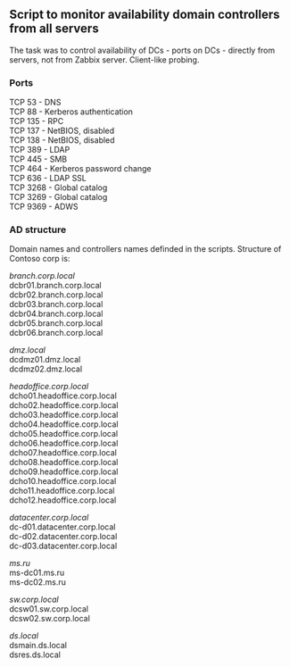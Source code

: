 ﻿## Script to monitor availability domain controllers from all servers

The task was to control availability of DCs - ports on DCs - directly from servers, not from Zabbix server. Client-like probing.

### Ports

TCP 53 - DNS<br>
TCP 88 - Kerberos authentication<br>
TCP 135 - RPC<br>
TCP 137 - NetBIOS, disabled<br>
TCP 138 - NetBIOS, disabled<br>
TCP 389 - LDAP<br>
TCP 445 - SMB<br>
TCP 464 - Kerberos password change<br>
TCP 636 - LDAP SSL<br>
TCP 3268 - Global catalog<br>
TCP 3269 - Global catalog<br>
TCP 9369 - ADWS

### AD structure

Domain names and controllers names definded in the scripts. Structure of Contoso corp is:

*branch.corp.local*<br>
dcbr01.branch.corp.local<br>
dcbr02.branch.corp.local<br>
dcbr03.branch.corp.local<br>
dcbr04.branch.corp.local<br>
dcbr05.branch.corp.local<br>
dcbr06.branch.corp.local<br>

*dmz.local*<br>
dcdmz01.dmz.local<br>
dcdmz02.dmz.local<br>

*headoffice.corp.local*<br>
dcho01.headoffice.corp.local<br>
dcho02.headoffice.corp.local<br>
dcho03.headoffice.corp.local<br>
dcho04.headoffice.corp.local<br>
dcho05.headoffice.corp.local<br>
dcho06.headoffice.corp.local<br>
dcho07.headoffice.corp.local<br>
dcho08.headoffice.corp.local<br>
dcho09.headoffice.corp.local<br>
dcho10.headoffice.corp.local<br>
dcho11.headoffice.corp.local<br>
dcho12.headoffice.corp.local<br>

*datacenter.corp.local*<br>
dc-d01.datacenter.corp.local<br>
dc-d02.datacenter.corp.local<br>
dc-d03.datacenter.corp.local<br>

*ms.ru*<br>
ms-dc01.ms.ru<br>
ms-dc02.ms.ru<br>

*sw.corp.local*<br>
dcsw01.sw.corp.local<br>
dcsw02.sw.corp.local<br>

*ds.local*<br>
dsmain.ds.local<br>
dsres.ds.local<br>

